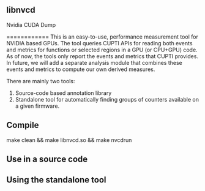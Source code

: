 ## libnvcd
Nvidia CUDA Dump

============
This is an easy-to-use, performance measurement tool for NVIDIA based GPUs. The tool queries CUPTI APIs for reading both events and metrics for functions or selected regions in a GPU (or CPU+GPU) code. As of now, the tools only report the events and metrics that CUPTI provides. In future, we will add a separate analysis module that combines these events and metrics to compute our own derived measures.

There are mainly two tools:
1. Source-code based annotation library
2. Standalone tool for automatically finding groups of counters available on a given firmware. 


## Compile

make clean && make libnvcd.so && make nvcdrun

## Use in a source code


## Using the standalone tool
